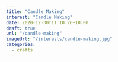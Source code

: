 ```yaml
---
title: "Candle Making"
interest: "Candle Making"
date: 2020-12-30T11:10:26+10:00
draft: true
url: "/candle-making"
imageUrl: "/interests/candle-making.jpg"
categories:
  - crafts
---
```

